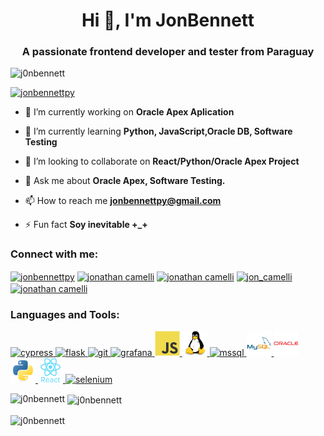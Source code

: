 <h1 align="center">Hi 🙌, I'm JonBennett</h1>
<h3 align="center">A passionate frontend developer and tester from Paraguay</h3>

<p align="left"> <img src="https://komarev.com/ghpvc/?username=j0nbennett&label=Profile%20views&color=0e75b6&style=flat" alt="j0nbennett" /> </p>

<p align="left"> <a href="https://twitter.com/jonbennettpy" target="blank"><img src="https://img.shields.io/twitter/follow/jonbennettpy?logo=twitter&style=for-the-badge" alt="jonbennettpy" /></a> </p>

- 🔭 I’m currently working on **Oracle Apex Aplication**

- 🌱 I’m currently learning **Python, JavaScript,Oracle DB, Software Testing**

- 👯 I’m looking to collaborate on **React/Python/Oracle Apex Project**

- 💬 Ask me about **Oracle Apex, Software Testing.**

- 📫 How to reach me **jonbennettpy@gmail.com**

- ⚡ Fun fact **Soy inevitable +_+**

<h3 align="left">Connect with me:</h3>
<p align="left">
<a href="https://twitter.com/jonbennettpy" target="blank"><img align="center" src="https://raw.githubusercontent.com/rahuldkjain/github-profile-readme-generator/master/src/images/icons/Social/twitter.svg" alt="jonbennettpy" height="30" width="40" /></a>
<a href="https://linkedin.com/in/jonathan camelli" target="blank"><img align="center" src="https://raw.githubusercontent.com/rahuldkjain/github-profile-readme-generator/master/src/images/icons/Social/linked-in-alt.svg" alt="jonathan camelli" height="30" width="40" /></a>
<a href="https://fb.com/jonathan camelli" target="blank"><img align="center" src="https://raw.githubusercontent.com/rahuldkjain/github-profile-readme-generator/master/src/images/icons/Social/facebook.svg" alt="jonathan camelli" height="30" width="40" /></a>
<a href="https://instagram.com/jon_camelli" target="blank"><img align="center" src="https://raw.githubusercontent.com/rahuldkjain/github-profile-readme-generator/master/src/images/icons/Social/instagram.svg" alt="jon_camelli" height="30" width="40" /></a>
<a href="https://www.youtube.com/c/jonathan camelli" target="blank"><img align="center" src="https://raw.githubusercontent.com/rahuldkjain/github-profile-readme-generator/master/src/images/icons/Social/youtube.svg" alt="jonathan camelli" height="30" width="40" /></a>
</p>

<h3 align="left">Languages and Tools:</h3>
<p align="left"> <a href="https://www.cypress.io" target="_blank" rel="noreferrer"> <img src="https://raw.githubusercontent.com/simple-icons/simple-icons/6e46ec1fc23b60c8fd0d2f2ff46db82e16dbd75f/icons/cypress.svg" alt="cypress" width="40" height="40"/> </a> <a href="https://flask.palletsprojects.com/" target="_blank" rel="noreferrer"> <img src="https://www.vectorlogo.zone/logos/pocoo_flask/pocoo_flask-icon.svg" alt="flask" width="40" height="40"/> </a> <a href="https://git-scm.com/" target="_blank" rel="noreferrer"> <img src="https://www.vectorlogo.zone/logos/git-scm/git-scm-icon.svg" alt="git" width="40" height="40"/> </a> <a href="https://grafana.com" target="_blank" rel="noreferrer"> <img src="https://www.vectorlogo.zone/logos/grafana/grafana-icon.svg" alt="grafana" width="40" height="40"/> </a> <a href="https://developer.mozilla.org/en-US/docs/Web/JavaScript" target="_blank" rel="noreferrer"> <img src="https://raw.githubusercontent.com/devicons/devicon/master/icons/javascript/javascript-original.svg" alt="javascript" width="40" height="40"/> </a> <a href="https://www.linux.org/" target="_blank" rel="noreferrer"> <img src="https://raw.githubusercontent.com/devicons/devicon/master/icons/linux/linux-original.svg" alt="linux" width="40" height="40"/> </a> <a href="https://www.microsoft.com/en-us/sql-server" target="_blank" rel="noreferrer"> <img src="https://www.svgrepo.com/show/303229/microsoft-sql-server-logo.svg" alt="mssql" width="40" height="40"/> </a> <a href="https://www.mysql.com/" target="_blank" rel="noreferrer"> <img src="https://raw.githubusercontent.com/devicons/devicon/master/icons/mysql/mysql-original-wordmark.svg" alt="mysql" width="40" height="40"/> </a> <a href="https://www.oracle.com/" target="_blank" rel="noreferrer"> <img src="https://raw.githubusercontent.com/devicons/devicon/master/icons/oracle/oracle-original.svg" alt="oracle" width="40" height="40"/> </a> <a href="https://www.python.org" target="_blank" rel="noreferrer"> <img src="https://raw.githubusercontent.com/devicons/devicon/master/icons/python/python-original.svg" alt="python" width="40" height="40"/> </a> <a href="https://reactjs.org/" target="_blank" rel="noreferrer"> <img src="https://raw.githubusercontent.com/devicons/devicon/master/icons/react/react-original-wordmark.svg" alt="react" width="40" height="40"/> </a> <a href="https://www.selenium.dev" target="_blank" rel="noreferrer"> <img src="https://raw.githubusercontent.com/detain/svg-logos/780f25886640cef088af994181646db2f6b1a3f8/svg/selenium-logo.svg" alt="selenium" width="40" height="40"/> </a> </p>

<p><img align="left" src="https://github-readme-stats.vercel.app/api/top-langs?username=j0nbennett&show_icons=true&locale=en&layout=compact" alt="j0nbennett" /></p>

<p>&nbsp;<img align="center" src="https://github-readme-stats.vercel.app/api?username=j0nbennett&show_icons=true&locale=en" alt="j0nbennett" /></p>

<p><img align="center" src="https://github-readme-streak-stats.herokuapp.com/?user=j0nbennett&" alt="j0nbennett" /></p>
